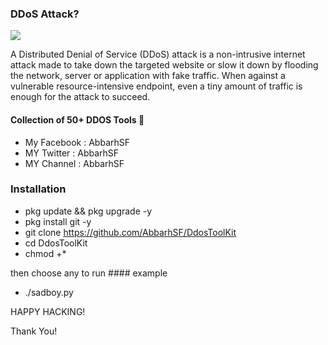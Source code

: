 ### DDoS Attack?

<img src="https://raw.githubusercontent.com/AbbarhSF/DdosToolKit/main/images%20(19).jpeg">

A Distributed Denial of Service (DDoS) attack is a non-intrusive internet attack made to take down the targeted website or slow it down by flooding the network, server or application with fake traffic. When against a vulnerable resource-intensive endpoint, even a tiny amount of traffic is enough for the attack to succeed.

#### Collection of 50+ DDOS Tools 

* My Facebook : AbbarhSF
* MY Twitter : AbbarhSF
* MY Channel : AbbarhSF

### Installation

* pkg update && pkg upgrade -y
* pkg install git -y
* git clone https://github.com/AbbarhSF/DdosToolKit
* cd DdosToolKit
* chmod +*

then choose any to run #### example

* ./sadboy.py


HAPPY HACKING!

Thank You!
